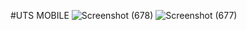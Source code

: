 #UTS MOBILE
![Screenshot (678)](https://github.com/user-attachments/assets/70bd2e5f-9208-4521-9f04-ce534de7d7cd)
![Screenshot (677)](https://github.com/user-attachments/assets/567da150-fafc-467a-9498-850715732036)
